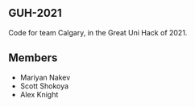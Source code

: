 GUH-2021
---
Code for team Calgary, in the Great Uni Hack of 2021.

## Members
- Mariyan Nakev
- Scott Shokoya
- Alex Knight
